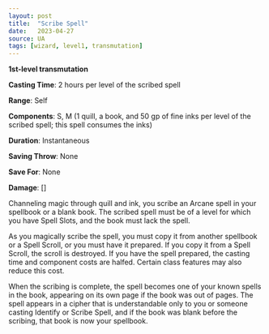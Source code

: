 ```yaml
---
layout: post
title:  "Scribe Spell"
date:   2023-04-27
source: UA
tags: [wizard, level1, transmutation]
---
```


**1st-level transmutation**

**Casting Time**: 2 hours per level of the scribed spell

**Range**: Self

**Components**: S, M (1 quill, a book, and 50 gp of fine inks per level of the scribed spell; this spell consumes the inks)

**Duration**: Instantaneous

**Saving Throw**: None

**Save For**: None

**Damage**: []

Channeling magic through quill and ink, you scribe an Arcane spell in your spellbook or a blank book. The scribed spell must be of a level for which you have Spell Slots, and the book must lack the spell.

As you magically scribe the spell, you must copy it from another spellbook or a Spell Scroll, or you must have it prepared. If you copy it from a Spell Scroll, the scroll is destroyed. If you have the spell prepared, the casting time and component costs are halfed. Certain class features may also reduce this cost.

When the scribing is complete, the spell becomes one of your known spells in the book, appearing on its own page if the book was out of pages. The spell appears in a cipher that is understandable only to you or someone casting Identify or Scribe Spell, and if the book was blank before the scribing, that book is now your spellbook.
